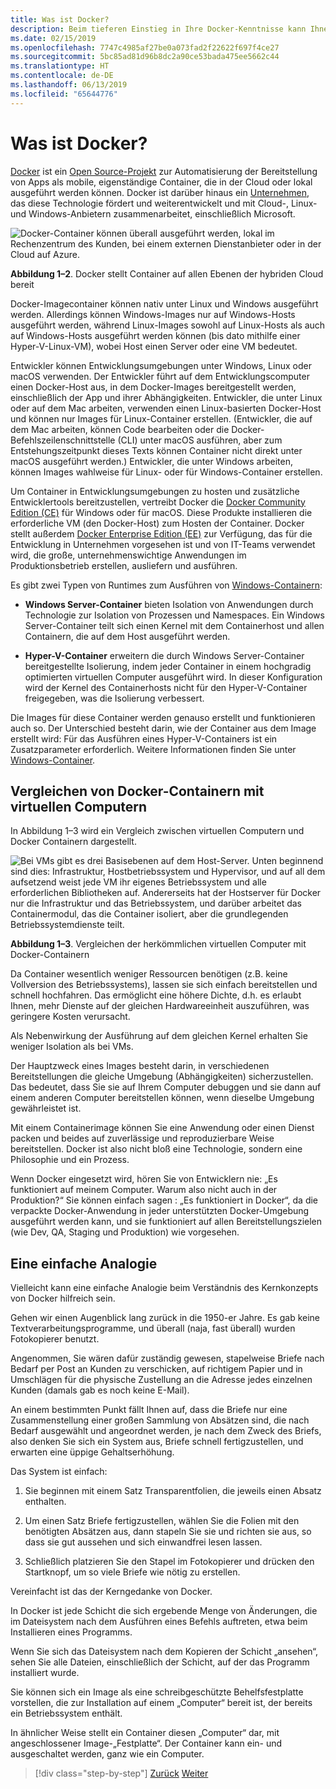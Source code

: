 ```yaml
---
title: Was ist Docker?
description: Beim tieferen Einstieg in Ihre Docker-Kenntnisse kann Ihnen vielleicht eine einfache Analogie helfen.
ms.date: 02/15/2019
ms.openlocfilehash: 7747c4985af27be0a073fad2f22622f697f4ce27
ms.sourcegitcommit: 5bc85ad81d96b8dc2a90ce53bada475ee5662c44
ms.translationtype: HT
ms.contentlocale: de-DE
ms.lasthandoff: 06/13/2019
ms.locfileid: "65644776"
---
```

# <a name="what-is-docker"></a>Was ist Docker?

[Docker](https://www.docker.com/) ist ein [Open Source-Projekt](https://github.com/docker/docker) zur Automatisierung der Bereitstellung von Apps als mobile, eigenständige Container, die in der Cloud oder lokal ausgeführt werden können. Docker ist darüber hinaus ein [Unternehmen](https://www.docker.com/), das diese Technologie fördert und weiterentwickelt und mit Cloud-, Linux- und Windows-Anbietern zusammenarbeitet, einschließlich Microsoft.

![Docker-Container können überall ausgeführt werden, lokal im Rechenzentrum des Kunden, bei einem externen Dienstanbieter oder in der Cloud auf Azure.](./media/image2.png)

**Abbildung 1–2**. Docker stellt Container auf allen Ebenen der hybriden Cloud bereit

Docker-Imagecontainer können nativ unter Linux und Windows ausgeführt werden. Allerdings können Windows-Images nur auf Windows-Hosts ausgeführt werden, während Linux-Images sowohl auf Linux-Hosts als auch auf Windows-Hosts ausgeführt werden können (bis dato mithilfe einer Hyper-V-Linux-VM), wobei Host einen Server oder eine VM bedeutet.

Entwickler können Entwicklungsumgebungen unter Windows, Linux oder macOS verwenden. Der Entwickler führt auf dem Entwicklungscomputer einen Docker-Host aus, in dem Docker-Images bereitgestellt werden, einschließlich der App und ihrer Abhängigkeiten. Entwickler, die unter Linux oder auf dem Mac arbeiten, verwenden einen Linux-basierten Docker-Host und können nur Images für Linux-Container erstellen. (Entwickler, die auf dem Mac arbeiten, können Code bearbeiten oder die Docker-Befehlszeilenschnittstelle (CLI) unter macOS ausführen, aber zum Entstehungszeitpunkt dieses Texts können Container nicht direkt unter macOS ausgeführt werden.) Entwickler, die unter Windows arbeiten, können Images wahlweise für Linux- oder für Windows-Container erstellen.

Um Container in Entwicklungsumgebungen zu hosten und zusätzliche Entwicklertools bereitzustellen, vertreibt Docker die [Docker Community Edition (CE)](https://www.docker.com/community-edition) für Windows oder für macOS. Diese Produkte installieren die erforderliche VM (den Docker-Host) zum Hosten der Container. Docker stellt außerdem [Docker Enterprise Edition (EE)](https://www.docker.com/enterprise-edition) zur Verfügung, das für die Entwicklung in Unternehmen vorgesehen ist und von IT-Teams verwendet wird, die große, unternehmenswichtige Anwendungen im Produktionsbetrieb erstellen, ausliefern und ausführen.

Es gibt zwei Typen von Runtimes zum Ausführen von [Windows-Containern](/virtualization/windowscontainers/about/):

- **Windows Server-Container** bieten Isolation von Anwendungen durch Technologie zur Isolation von Prozessen und Namespaces. Ein Windows Server-Container teilt sich einen Kernel mit dem Containerhost und allen Containern, die auf dem Host ausgeführt werden.

- **Hyper-V-Container** erweitern die durch Windows Server-Container bereitgestellte Isolierung, indem jeder Container in einem hochgradig optimierten virtuellen Computer ausgeführt wird. In dieser Konfiguration wird der Kernel des Containerhosts nicht für den Hyper-V-Container freigegeben, was die Isolierung verbessert.

Die Images für diese Container werden genauso erstellt und funktionieren auch so. Der Unterschied besteht darin, wie der Container aus dem Image erstellt wird: Für das Ausführen eines Hyper-V-Containers ist ein Zusatzparameter erforderlich. Weitere Informationen finden Sie unter [Windows-Container](https://docs.microsoft.com/virtualization/windowscontainers/manage-containers/hyperv-container).

## <a name="comparing-docker-containers-with-virtual-machines"></a>Vergleichen von Docker-Containern mit virtuellen Computern

In Abbildung 1–3 wird ein Vergleich zwischen virtuellen Computern und Docker Containern dargestellt.

![Bei VMs gibt es drei Basisebenen auf dem Host-Server. Unten beginnend sind dies: Infrastruktur, Hostbetriebssystem und Hypervisor, und auf all dem aufsetzend weist jede VM ihr eigenes Betriebssystem und alle erforderlichen Bibliotheken auf. Andererseits hat der Hostserver für Docker nur die Infrastruktur und das Betriebssystem, und darüber arbeitet das Containermodul, das die Container isoliert, aber die grundlegenden Betriebssystemdienste teilt.](./media/image3.png)

**Abbildung 1–3**. Vergleichen der herkömmlichen virtuellen Computer mit Docker-Containern

Da Container wesentlich weniger Ressourcen benötigen (z.B. keine Vollversion des Betriebssystems), lassen sie sich einfach bereitstellen und schnell hochfahren. Das ermöglicht eine höhere Dichte, d.h. es erlaubt Ihnen, mehr Dienste auf der gleichen Hardwareeinheit auszuführen, was geringere Kosten verursacht.

Als Nebenwirkung der Ausführung auf dem gleichen Kernel erhalten Sie weniger Isolation als bei VMs.

Der Hauptzweck eines Images besteht darin, in verschiedenen Bereitstellungen die gleiche Umgebung (Abhängigkeiten) sicherzustellen. Das bedeutet, dass Sie sie auf Ihrem Computer debuggen und sie dann auf einem anderen Computer bereitstellen können, wenn dieselbe Umgebung gewährleistet ist.

Mit einem Containerimage können Sie eine Anwendung oder einen Dienst packen und beides auf zuverlässige und reproduzierbare Weise bereitstellen. Docker ist also nicht bloß eine Technologie, sondern eine Philosophie und ein Prozess.

Wenn Docker eingesetzt wird, hören Sie von Entwicklern nie: „Es funktioniert auf meinem Computer. Warum also nicht auch in der Produktion?“ Sie können einfach sagen : „Es funktioniert in Docker“, da die verpackte Docker-Anwendung in jeder unterstützten Docker-Umgebung ausgeführt werden kann, und sie funktioniert auf allen Bereitstellungszielen (wie Dev, QA, Staging und Produktion) wie vorgesehen.

## <a name="a-simple-analogy"></a>Eine einfache Analogie

Vielleicht kann eine einfache Analogie beim Verständnis des Kernkonzepts von Docker hilfreich sein.

Gehen wir einen Augenblick lang zurück in die 1950-er Jahre. Es gab keine Textverarbeitungsprogramme, und überall (naja, fast überall) wurden Fotokopierer benutzt.

Angenommen, Sie wären dafür zuständig gewesen, stapelweise Briefe nach Bedarf per Post an Kunden zu verschicken, auf richtigem Papier und in Umschlägen für die physische Zustellung an die Adresse jedes einzelnen Kunden (damals gab es noch keine E-Mail).

An einem bestimmten Punkt fällt Ihnen auf, dass die Briefe nur eine Zusammenstellung einer großen Sammlung von Absätzen sind, die nach Bedarf ausgewählt und angeordnet werden, je nach dem Zweck des Briefs, also denken Sie sich ein System aus, Briefe schnell fertigzustellen, und erwarten eine üppige Gehaltserhöhung.

Das System ist einfach:

1. Sie beginnen mit einem Satz Transparentfolien, die jeweils einen Absatz enthalten.

2. Um einen Satz Briefe fertigzustellen, wählen Sie die Folien mit den benötigten Absätzen aus, dann stapeln Sie sie und richten sie aus, so dass sie gut aussehen und sich einwandfrei lesen lassen.

3. Schließlich platzieren Sie den Stapel im Fotokopierer und drücken den Startknopf, um so viele Briefe wie nötig zu erstellen.

Vereinfacht ist das der Kerngedanke von Docker.

In Docker ist jede Schicht die sich ergebende Menge von Änderungen, die im Dateisystem nach dem Ausführen eines Befehls auftreten, etwa beim Installieren eines Programms.

Wenn Sie sich das Dateisystem nach dem Kopieren der Schicht „ansehen“, sehen Sie alle Dateien, einschließlich der Schicht, auf der das Programm installiert wurde.

Sie können sich ein Image als eine schreibgeschützte Behelfsfestplatte vorstellen, die zur Installation auf einem „Computer“ bereit ist, der bereits ein Betriebssystem enthält.

In ähnlicher Weise stellt ein Container diesen „Computer“ dar, mit angeschlossener Image-„Festplatte“. Der Container kann ein- und ausgeschaltet werden, ganz wie ein Computer.

>[!div class="step-by-step"]
>[Zurück](index.md)
>[Weiter](docker-terminology.md)

